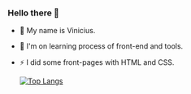 ###  Hello there 👋

- 💬 My name is Vinicius.
- 🌱 I'm on learning process of front-end and tools.
- ⚡  I did some front-pages with HTML and CSS.



  [![Top Langs](https://github-readme-stats.vercel.app/api/top-langs/?username=Vini-bfend&layout=compact)](https://github.com/Vini-bfend/github-readme-stats)

<!--
**Vini-bfend/Vini-bfend** is a ✨ _special_ ✨ repository because its `README.md` (this file) appears on your GitHub profile.

Here are some ideas to get you started:

- 🔭 I’m currently working on ...
- 🌱 I’m currently learning ...
- 👯 I’m looking to collaborate on ...
- 🤔 I’m looking for help with ...
- 💬 Ask me about ...
- 📫 How to reach me: ...
- 😄 Pronouns: ...
- ⚡ Fun fact: ...
-->
